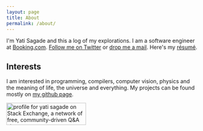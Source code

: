 ```yaml
---
layout: page
title: About
permalink: /about/
---
```


I'm Yati Sagade and this a log of my explorations. I am a software engineer at
[Booking.com][3].  [Follow me on Twitter][1] or [drop me a mail][2]. Here's my
[résumé][4].


## Interests
I am interested in programming, compilers, computer vision, physics and the
meaning of life, the universe and everything. My projects can be found mostly
on [my github page][5].

<a href="http://stackexchange.com/users/351165">
<img src="http://stackexchange.com/users/flair/351165.png" width="208" height="58" alt="profile for yati sagade on Stack Exchange, a network of free, community-driven Q&amp;A sites" title="profile for yati sagade on Stack Exchange, a network of free, community-driven Q&amp;A sites">
</a>

[1]: https://twitter.com/yati_itay
[2]: mailto:yati.sagade@gmail.com
[3]: https://www.booking.com
[4]: /static/cv.pdf
[5]: https://github.com/yati-sagade

